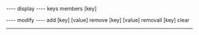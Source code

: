 ---- display ----
keys
members [key]

---- modify ----
add [key] [value]
remove [key] [value]
removall [key]
clear

------------------